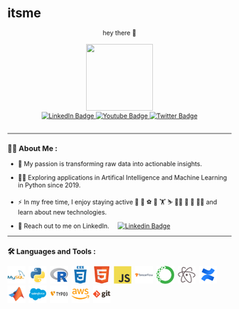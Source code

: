 # itsme
<div id="header" align="center">hey there 👻 </div> <br>


<div id="header" align="center">

  <img src="https://media.giphy.com/media/l378khQxt68syiWJy/giphy-downsized-large.gif" width="150" height="150"/>


<div id="badges">
  <a href="https://www.linkedin.com/in/fritz-canon/">
    <img src="https://img.shields.io/badge/LinkedIn-blue?style=for-the-badge&logo=linkedin&logoColor=white" alt="LinkedIn Badge"/>
  </a>
  <a href="your-youtube-URL">
    <img src="https://img.shields.io/badge/YouTube-red?style=for-the-badge&logo=youtube&logoColor=white" alt="Youtube Badge"/>
  </a>
  <a href="your-twitter-URL">
    <img src="https://img.shields.io/badge/Twitter-blue?style=for-the-badge&logo=twitter&logoColor=white" alt="Twitter Badge"/>
  </a>
</div>
<img src="https://komarev.com/ghpvc/?username=your-github-username&style=flat-square&color=blue" alt=""/>

</div>


---

### :man_technologist: About Me :
- 💼 My passion is transforming raw data into actionable insights.

- 🧑‍🎓 Exploring applications in Artifical Intelligence and Machine Learning in Python since 2019.

- :zap: In my free time, I enjoy staying active 🗻 :dog: :soccer: :tennis: 🏋️ ⛷️ 🧘‍♂️ :bowling: 🏓 🏄‍♂️ and learn about new technologies.

- 💌 Reach out to me on LinkedIn. &nbsp; &nbsp; [![Linkedin Badge](https://img.shields.io/badge/-fritz-blue?style=flat&logo=Linkedin&logoColor=white)](https://www.linkedin.com/in/fritz-canon/)


---

### :hammer_and_wrench: Languages and Tools :

<div>
    <img src="https://github.com/devicons/devicon/blob/master/icons/mysql/mysql-original-wordmark.svg" title="MySQL"  alt="MySQL" width="40" height="40"/>&nbsp;
    <img src="https://github.com/devicons/devicon/blob/master/icons/python/python-original.svg" title="Python" alt="Python" width="40" 
height="40"/>&nbsp;   
    <img src="https://github.com/devicons/devicon/blob/master/icons/r/r-original.svg" title="R" alt="R" width="40"
height="40"/>&nbsp;  
    <img src="https://github.com/devicons/devicon/blob/master/icons/css3/css3-plain-wordmark.svg"  title="CSS3" alt="CSS" width="40" 
height="40"/>&nbsp;
    <img src="https://github.com/devicons/devicon/blob/master/icons/html5/html5-original.svg" title="HTML5" alt="HTML" width="40" 
height="40"/>&nbsp;
    <img src="https://github.com/devicons/devicon/blob/master/icons/javascript/javascript-original.svg" title="JavaScript" alt="JavaScript" width="40"
height="40"/>&nbsp;
    <img src="https://github.com/devicons/devicon/blob/master/icons/tensorflow/tensorflow-original-wordmark.svg" title="TensorFlow" alt="TensorFlow" width="40" height="40"/>&nbsp;  
  <img src="https://github.com/devicons/devicon/blob/master/icons/anaconda/anaconda-original.svg" title="Anaconda"  alt="Anaconda" width="40" height="40"/>&nbsp;
    <img src="https://github.com/devicons/devicon/blob/master/icons/atom/atom-original.svg" title="atom" alt="atom" width="40" 
height="40"/>&nbsp;
    <img src="https://github.com/devicons/devicon/blob/master/icons/confluence/confluence-original.svg" title="confluence" alt="confluence" width="40" height="40"/>&nbsp;
    <img src="https://github.com/devicons/devicon/blob/master/icons/matlab/matlab-original.svg" title="MatLab" alt="MatLab" width="40"
height="40"/>&nbsp;
    <img src="https://github.com/devicons/devicon/blob/master/icons/salesforce/salesforce-original.svg" title="SFDC" alt="SFDC" width="40" height="40"/>&nbsp;
    <img src="https://github.com/devicons/devicon/blob/master/icons/typo3/typo3-original-wordmark.svg" title="Typo3" alt="Typo3" width="40" height="40"/>&nbsp;
    <img src="https://github.com/devicons/devicon/blob/master/icons/amazonwebservices/amazonwebservices-plain-wordmark.svg" title="AWS" alt="AWS" width="40" height="40"/>&nbsp;
    <img src="https://github.com/devicons/devicon/blob/master/icons/git/git-original-wordmark.svg" title="Git" **alt="Git" width="40" 
height="40"/>
</div>
